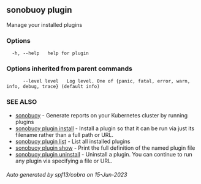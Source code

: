 ## sonobuoy plugin

Manage your installed plugins

### Options

```
  -h, --help   help for plugin
```

### Options inherited from parent commands

```
      --level level   Log level. One of {panic, fatal, error, warn, info, debug, trace} (default info)
```

### SEE ALSO

* [sonobuoy](sonobuoy.md)	 - Generate reports on your Kubernetes cluster by running plugins
* [sonobuoy plugin install](sonobuoy_plugin_install.md)	 - Install a plugin so that it can be run via just its filename rather than a full path or URL.
* [sonobuoy plugin list](sonobuoy_plugin_list.md)	 - List all installed plugins
* [sonobuoy plugin show](sonobuoy_plugin_show.md)	 - Print the full definition of the named plugin file
* [sonobuoy plugin uninstall](sonobuoy_plugin_uninstall.md)	 - Uninstall a plugin. You can continue to run any plugin via specifying a file or URL.

###### Auto generated by spf13/cobra on 15-Jun-2023
